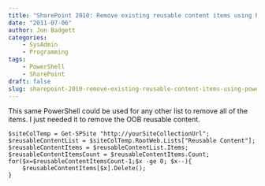 ```yaml
---
title: "SharePoint 2010: Remove existing reusable content items using PowerShell"
date: "2011-07-06"
author: Jon Badgett
categories:
    - SysAdmin
    - Programming
tags:
    - PowerShell
    - SharePoint
draft: false
slug: sharepoint-2010-remove-existing-reusable-content-items-using-powershell
---
```


This same PowerShell could be used for any other list to remove all of the
items. I just needed it to remove the OOB reusable content.

```posh
$siteColTemp = Get-SPSite "http://yourSiteCollectionUrl";
$reusableContentList = $siteColTemp.RootWeb.Lists["Reusable Content"];
$reusableContentItems = $reusableContentList.Items;
$reusableContentItemsCount = $reusableContentItems.Count;
for($x=$reusableContentItemsCount-1;$x -ge 0; $x--){
    $reusableContentItems[$x].Delete();
}
```
